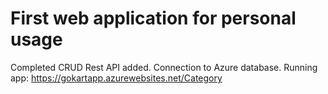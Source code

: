 # First web application for personal usage
Completed CRUD Rest API added.
Connection to Azure database.
Running app: https://gokartapp.azurewebsites.net/Category
